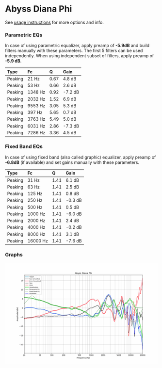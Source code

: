 # Abyss Diana Phi
See [usage instructions](https://github.com/jaakkopasanen/AutoEq#usage) for more options and info.

### Parametric EQs
In case of using parametric equalizer, apply preamp of **-5.9dB** and build filters manually
with these parameters. The first 5 filters can be used independently.
When using independent subset of filters, apply preamp of **-5.9 dB**.

| Type    | Fc      |    Q | Gain    |
|:--------|:--------|:-----|:--------|
| Peaking | 21 Hz   | 0.67 | 4.8 dB  |
| Peaking | 53 Hz   | 0.66 | 2.6 dB  |
| Peaking | 1348 Hz | 0.92 | -7.2 dB |
| Peaking | 2032 Hz | 1.52 | 6.9 dB  |
| Peaking | 9553 Hz | 3.05 | 5.3 dB  |
| Peaking | 397 Hz  | 5.65 | 0.7 dB  |
| Peaking | 3763 Hz | 5.49 | 5.0 dB  |
| Peaking | 6031 Hz | 2.86 | -7.3 dB |
| Peaking | 7286 Hz | 3.36 | 4.5 dB  |

### Fixed Band EQs
In case of using fixed band (also called graphic) equalizer, apply preamp of **-6.8dB**
(if available) and set gains manually with these parameters.

| Type    | Fc       |    Q | Gain    |
|:--------|:---------|:-----|:--------|
| Peaking | 31 Hz    | 1.41 | 6.1 dB  |
| Peaking | 63 Hz    | 1.41 | 2.5 dB  |
| Peaking | 125 Hz   | 1.41 | 0.8 dB  |
| Peaking | 250 Hz   | 1.41 | -0.3 dB |
| Peaking | 500 Hz   | 1.41 | 0.5 dB  |
| Peaking | 1000 Hz  | 1.41 | -6.0 dB |
| Peaking | 2000 Hz  | 1.41 | 2.4 dB  |
| Peaking | 4000 Hz  | 1.41 | -0.2 dB |
| Peaking | 8000 Hz  | 1.41 | 3.1 dB  |
| Peaking | 16000 Hz | 1.41 | -7.6 dB |

### Graphs
![](./Abyss%20Diana%20Phi.png)